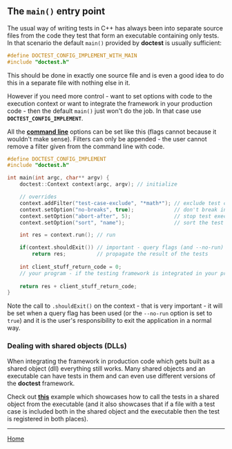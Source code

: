 ## The ```main()``` entry point

The usual way of writing tests in C++ has always been into separate source files from the code they test that form an executable containing only tests. In that scenario the default ```main()``` provided by **doctest** is usually sufficient:

```c++
#define DOCTEST_CONFIG_IMPLEMENT_WITH_MAIN
#include "doctest.h"
```

This should be done in exactly one source file and is even a good idea to do this in a separate file with nothing else in it.

However if you need more control - want to set options with code to the execution context or want to integrate the framework in your production code - then the default ```main()``` just won't do the job. In that case use **```DOCTEST_CONFIG_IMPLEMENT```**.

All the [**command line**](commandline.md) options can be set like this (flags cannot because it wouldn't make sense). Filters can only be appended - the user cannot remove a filter given from the command line with code. 

```c++
#define DOCTEST_CONFIG_IMPLEMENT
#include "doctest.h"

int main(int argc, char** argv) {
    doctest::Context context(argc, argv); // initialize

    // overrides
    context.addFilter("test-case-exclude", "*math*"); // exclude test cases with "math" in their name
    context.setOption("no-breaks", true);             // don't break in the debugger when assertions fail 
    context.setOption("abort-after", 5);              // stop test execution after 5 failed assertions 
    context.setOption("sort", "name");                // sort the test cases by their name

    int res = context.run(); // run

    if(context.shouldExit()) // important - query flags (and --no-run) rely on the user doing this
        return res;          // propagate the result of the tests
    
    int client_stuff_return_code = 0;
    // your program - if the testing framework is integrated in your production code
    
    return res + client_stuff_return_code;
}

```

Note the call to ```.shouldExit()``` on the context - that is very important - it will be set when a query flag has been used (or the ```--no-run``` option is set to ```true```) and it is the user's responsibility to exit the application in a normal way.

### Dealing with shared objects (DLLs)

When integrating the framework in production code which gets built as a shared object (dll) everything still works. Many shared objects and an executable can have tests in them and can even use different versions of the **doctest** framework.

Check out [**this**](../../examples/dll_and_executable/) example which showcases how to call the tests in a shared object from the executable (and it also showcases that if a file with a test case is included both in the shared object and the executable then the test is registered in both places). 

---------------

[Home](readme.md#reference)
